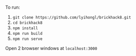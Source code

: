 To run:
1. `git clone https://github.com/lyihongl/brickhack8.git`
2. `cd brickhack8`
3. `npm install`
4. `npm run build`
5. `npm run serve`

Open 2 browser windows at `localhost:3000`